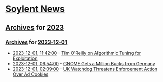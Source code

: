 # [Soylent News](../../../README.md)

## [Archives](../../index.md) for [2023](../index.md)

### [Archives](../../index.md) for [2023-12-01](index.md)

* [2023-12-01, 11:42:00](https://soylentnews.org/article.pl?sid=23/11/30/0453224&from=rss) - [Tim O'Reilly on Algorithmic Tuning for Exploitation](https://soylentnews.org/article.pl?sid=23/11/30/0453224&from=rss)
* [2023-12-01, 06:54:00](https://soylentnews.org/article.pl?sid=23/11/30/0439223&from=rss) - [GNOME Gets a Million Bucks from Germany](https://soylentnews.org/article.pl?sid=23/11/30/0439223&from=rss)
* [2023-12-01, 02:09:00](https://soylentnews.org/article.pl?sid=23/11/30/0433212&from=rss) - [UK Watchdog Threatens Enforcement Action Over Ad Cookies](https://soylentnews.org/article.pl?sid=23/11/30/0433212&from=rss)

